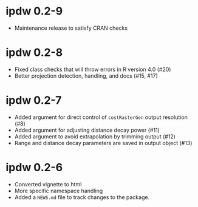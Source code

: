 # ipdw 0.2-9

* Maintenance release to satisfy CRAN checks

# ipdw 0.2-8

* Fixed class checks that will throw errors in R version 4.0 (#20)
* Better projection detection, handling, and docs (#15, #17)

# ipdw 0.2-7

* Added argument for direct control of `costRasterGen` output resolution (#8)
* Added argument for adjusting distance decay power (#11)
* Added argument to avoid extrapolation by trimming output  (#12)
* Range and distance decay parameters are saved in output object (#13)

# ipdw 0.2-6

* Converted vignette to html
* More specific namespace handling
* Added a `NEWS.md` file to track changes to the package.
